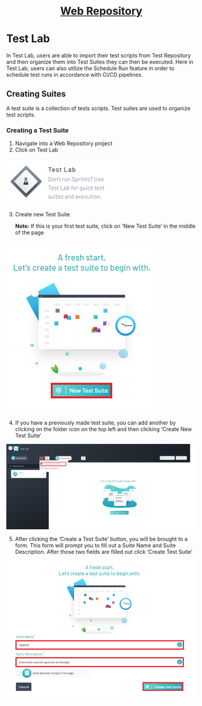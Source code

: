 <h1 style="text-align: center; text-decoration:underline; font-weight: bold;">Web Repository</h1>

# Test Lab
In Test Lab, users are able to import their test scripts from Test Repository and then organize them into Test Suites they can then be executed. Here in Test Lab, users can also utilize the Schedule Run feature in order to schedule test runs in accordance with CI/CD pipelines.

## Creating Suites <!-- {docsify-ignore} --> 
A test suite is a collection of tests scripts. Test suites are used to organize test scripts.

### Creating a Test Suite
1. Navigate into a Web Repository project
2. Click on Test Lab

![Executing Test 1](../../_media/_webimages/Lab_Executing_Test_1.png)

3. Create new Test Suite

   **Note:** If this is your first test suite, click on 'New Test Suite’ in the middle of the page

![Creating Suite 1](../../_media/_webimages/Lab_Creating_Suite_1.png)

4. If you have a previously made test suite, you can add another by clicking on the folder icon on the top left and then clicking ‘Create New Test Suite’

![Creating Suite 2](../../_media/_webimages/Lab_Creating_Suite_2.png)

5. After clicking the ‘Create a Test Suite’ button, you will be brought to a form. This form will prompt you to fill out a Suite Name and Suite Description. After those two fields are filled out click ‘Create Test Suite’

![Creating Suite 3](../../_media/_webimages/Lab_Creating_Suite_3.png)
